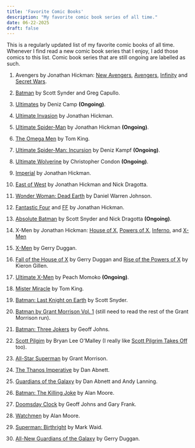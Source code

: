 ```yaml
---
title: 'Favorite Comic Books'
description: "My favorite comic book series of all time."
date: 06-22-2025
draft: false
---
```


This is a regularly updated list of my favorite comic books of all time. Whenever I find read a new comic book series that I enjoy, I add those comics to this list. Comic book series that are still ongoing are labelled as such.

1. Avengers by Jonathan Hickman: [New Avengers](https://www.marvel.com/comics/series/16451/new_avengers_2013_2015), [Avengers](https://www.marvel.com/comics/series/16452/avengers_2012_-_2015), [Infinity](https://www.marvel.com/comics/series/17735/infinity_2013) and [Secret Wars](https://www.marvel.com/comics/series/19648/secret_wars_2015_2016).

2. [Batman](https://www.dcuniverseinfinite.com/comics/series/batman-2011-2016/e98b04b0-b3b3-4fda-b735-3c120c7c4f4a) by Scott Synder and Greg Capullo.

3. [Ultimates](https://www.marvel.com/comics/series/38865/ultimates_2024_present) by Deniz Camp **(Ongoing)**.

4. [Ultimate Invasion](https://www.marvel.com/comics/series/33281/ultimate_invasion_2023_-_present) by Jonathan Hickman.

5. [Ultimate Spider-Man](https://www.marvel.com/comics/series/38809/ultimate_spider-man_2024_-_present) by Jonathan Hickman **(Ongoing)**.

6. [The Omega Men](https://www.dcuniverseinfinite.com/comics/series/the-omega-men-2015-2016/60b3893d-c9df-47f5-b1ae-ffbca548bf29) by Tom King.

7. [Ultimate Spider-Man: Incursion](https://www.marvel.com/comics/series/43373/ultimate_spiderman_incursion_2025_present) by Deniz Kampf **(Ongoing)**.

8. [Ultimate Wolverine](https://www.marvel.com/comics/series/42303/ultimate_wolverine_2025_present) by Christopher Condon **(Ongoing)**.

9. [Imperial](https://www.marvel.com/comics/series/42471/imperial_2025_present) by Jonathan Hickman.
  
10. [East of West](https://imagecomics.com/comics/series/east-of-west) by Jonathan Hickman and Nick Dragotta.

11. [Wonder Woman: Dead Earth](https://www.dc.com/graphic-novels/wonder-woman-dead-earth-2019/wonder-woman-dead-earth) by Daniel Warren Johnson.

12.  [Fantastic Four](https://www.marvel.com/comics/series/421/fantastic_four_1998_2012) and [FF](https://www.marvel.com/comics/series/13440/ff_2011_2012) by Jonathan Hickman.

13.  [Absolute Batman](https://www.dc.com/comics/absolute-batman-2024/absolute-batman-1) by Scott Snyder and Nick Dragotta **(Ongoing)**.

14. X-Men by Jonathan Hickman: [House of X](https://www.marvel.com/comics/series/26338/house_of_x_2019), [Powers of X](https://www.marvel.com/comics/series/26340/powers_of_x_2019), [Inferno](https://www.marvel.com/comics/series/32954/inferno_2021_2022), and [X-Men](https://www.marvel.com/comics/series/27567/xmen_2019_2021)

15. [X-Men](https://www.marvel.com/comics/series/31324/xmen_2021_present) by Gerry Duggan.

16. [Fall of the House of X](https://www.marvel.com/comics/series/38458/fall_of_the_house_of_x_2024_present) by Gerry Duggan and [Rise of the Powers of X](https://www.marvel.com/comics/series/38472/rise_of_the_powers_of_x_2024_present) by Kieron Gillen.

17. [Ultimate X-Men](https://www.marvel.com/comics/series/38817/ultimate_xmen_2024_present) by Peach Momoko **(Ongoing)**.

18. [Mister Miracle](https://www.dc.com/graphic-novels/mister-miracle-2017/mister-miracle) by Tom King.

19. [Batman: Last Knight on Earth](https://www.dc.com/graphic-novels/batman-last-knight-on-earth-2019/batman-last-knight-on-earth) by Scott Snyder.

20. [Batman by Grant Morrison Vol. 1](https://www.dc.com/graphic-novels/batman-by-grant-morrison-omnibus-2018/batman-by-grant-morrison-omnibus-vol-1) (still need to read the rest of the Grant Morrison run).

21. [Batman: Three Jokers](https://www.dc.com/graphic-novels/batman-three-jokers) by Geoff Johns.

22. [Scott Pilgim](https://oni-press.myshopify.com/collections/scott-pilgrim) by Bryan Lee O'Malley (I really like [Scott Pilgrim Takes Off](https://www.netflix.com/title/81153115) too).

23. [All-Star Superman](https://www.dc.com/graphic-novels/all-star-superman-2005/all-star-superman) by Grant Morrison.

24. [The Thanos Imperative](https://www.marvel.com/comics/series/9950/the_thanos_imperative_2010) by Dan Abnett.

25. [Guardians of the Galaxy](https://www.marvel.com/comics/series/4885/guardians_of_the_galaxy_2008_2010) by Dan Abnett and Andy Lanning.

26. [Batman: The Killing Joke](https://www.dc.com/graphic-novels/batman-the-killing-joke-the-deluxe-edition) by Alan Moore.

27. [Doomsday Clock](https://www.dcuniverseinfinite.com/collections/story-doomsday-clock) by Geoff Johns and Gary Frank. 

28. [Watchmen](https://www.dc.com/graphic-novels/watchmen-1986/watchmen) by Alan Moore.

29. [Superman: Birthright](https://www.dc.com/graphic-novels/superman-birthright-the-deluxe-edition) by Mark Waid.

30. [All-New Guardians of the Galaxy](https://www.marvel.com/comics/series/23058/allnew_guardians_of_the_galaxy_2017) by Gerry Duggan.
